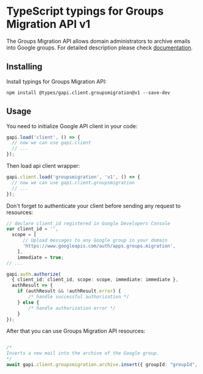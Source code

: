 # TypeScript typings for Groups Migration API v1

The Groups Migration API allows domain administrators to archive emails into Google groups.
For detailed description please check [documentation](https://developers.google.com/google-apps/groups-migration/).

## Installing

Install typings for Groups Migration API:

```
npm install @types/gapi.client.groupsmigration@v1 --save-dev
```

## Usage

You need to initialize Google API client in your code:

```typescript
gapi.load('client', () => {
  // now we can use gapi.client
  // ...
});
```

Then load api client wrapper:

```typescript
gapi.client.load('groupsmigration', 'v1', () => {
  // now we can use gapi.client.groupsmigration
  // ...
});
```

Don't forget to authenticate your client before sending any request to resources:

```typescript
// declare client_id registered in Google Developers Console
var client_id = '',
  scope = [ 
      // Upload messages to any Google group in your domain
      'https://www.googleapis.com/auth/apps.groups.migration',
    ],
    immediate = true;
// ...

gapi.auth.authorize(
  { client_id: client_id, scope: scope, immediate: immediate },
  authResult => {
    if (authResult && !authResult.error) {
        /* handle successful authorization */
    } else {
        /* handle authorization error */
    }
});
```

After that you can use Groups Migration API resources:

```typescript

/*
Inserts a new mail into the archive of the Google group.
*/
await gapi.client.groupsmigration.archive.insert({ groupId: "groupId",  });
```
